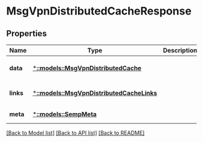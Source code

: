# MsgVpnDistributedCacheResponse

## Properties
Name | Type | Description | Notes
------------ | ------------- | ------------- | -------------
**data** | [***::models::MsgVpnDistributedCache**](MsgVpnDistributedCache.md) |  | [optional] [default to null]
**links** | [***::models::MsgVpnDistributedCacheLinks**](MsgVpnDistributedCacheLinks.md) |  | [optional] [default to null]
**meta** | [***::models::SempMeta**](SempMeta.md) |  | [default to null]

[[Back to Model list]](../README.md#documentation-for-models) [[Back to API list]](../README.md#documentation-for-api-endpoints) [[Back to README]](../README.md)


